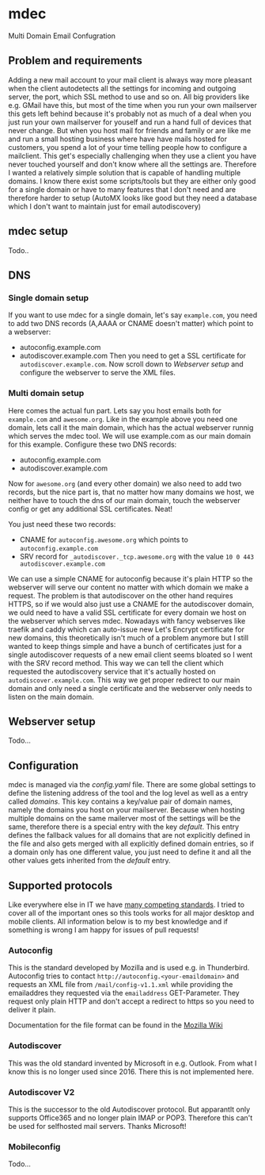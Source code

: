 # mdec
Multi Domain Email Confugration


## Problem and requirements
Adding a new mail account to your mail client is always way more pleasant when the client autodetects all the settings
for incoming and outgoing server, the port, which SSL method to use and so on. All big providers like e.g. GMail have
this, but most of the time when you run your own mailserver this gets left behind because it's probably not as much of a
deal when you just run your own mailserver for youself and run a hand full of devices that never change. But when you
host mail for friends and family or are like me and run a small hosting business where have have mails hosted for
customers, you spend a lot of your time telling people how to configure a mailclient. This get's especially challenging
when they use a client you have never touched yourself and don't know where all the settings are.  Therefore I wanted a
relatively simple solution that is capable of handling multiple domains. I know there exist some scripts/tools but they
are either only good for a single domain or have to many features that I don't need and are therefore harder to setup
(AutoMX looks like good but they need a database which I don't want to maintain just for email autodiscovery)

## mdec setup
Todo..

## DNS
### Single domain setup
If you want to use mdec for a single domain, let's say `example.com`, you need to add two DNS records (A,AAAA or CNAME
doesn't matter) which point to a webserver:
  * autoconfig.example.com
  * autodiscover.example.com
Then you need to get a SSL certificate for `autodiscover.example.com`. Now scroll down to *Webserver setup* and
configure the webserver to serve the XML files.

### Multi domain setup
Here comes the actual fun part. Lets say you host emails both for `example.com` and `awesome.org`. Like in the example
above you need one domain, lets call it the main domain, which has the actual webserver runnig which serves the mdec
tool. We will use example.com as our main domain for this example. Configure these two DNS records:
  * autoconfig.example.com
  * autodiscover.example.com

Now for `awesome.org` (and every other domain) we also need to add two records, but the nice part is, that no matter how
many domains we host, we neither have to touch the dns of our main domain, touch the webserver config or get any
additional SSL certificates. Neat!

You just need these two records:
  * CNAME for `autoconfig.awesome.org` which points to `autoconfig.example.com`
  * SRV record for `_autodiscover._tcp.awesome.org` with the value `10 0 443 autodiscover.example.com`

We can use a simple CNAME for autoconfig because it's plain HTTP so the webserver will serve our content no matter with
which domain we make a request. The problem is that autodiscover on the other hand requires HTTPS, so if we would also
just use a CNAME for the autodiscover domain, we ould need to have a valid SSL certificate for every domain we host on
the webserver which serves mdec. Nowadays with fancy webserves like traefik and caddy which can auto-issue new Let's
Encrypt certificate for new domains, this theoretically isn't much of a problem anymore but I still wanted to keep
things simple and have a bunch of certificates just for a single autodiscover requests of a new email client seems
bloated so I went with the SRV record method. This way we can tell the client which requested the autodiscovery service
that it's actually hosted on `autodiscover.example.com`. This way we get proper redirect to our main domain and only
need a single certificate and the webserver only needs to listen on the main domain.

## Webserver setup
Todo...


## Configuration
mdec is managed via the *config.yaml* file. There are some global settings to define the listening address of the tool
and the log level as well as a entry called *domains*. This key contains a key/value pair of domain names, namely the
domains you host on your mailserver. Because when hosting multiple domains on the same mailerver most of the settings
will be the same, therefore there is a special entry with the key *default*. This entry defines the fallback values for
all domains that are not explicitly defined in the file and also gets merged with all explicitly defined domain entries,
so if a domain only has one different value, you just need to define it and all the other values gets inherited from the
*default* entry.

## Supported protocols

Like everywhere else in IT we have [many competing standards](https://xkcd.com/927/). I tried to cover all of the
important ones so this tools works for all major desktop and mobile clients. All information below is to my best
knowledge and if something is wrong I am happy for issues of pull requests!

### Autoconfig
This is the standard developed by Mozilla and is used e.g. in Thunderbird.  Autoconfig tries to contact
`http://autoconfig.<your-emaildomain>` and requests an XML file from `/mail/config-v1.1.xml` while providing the
emailaddres they requested via the `emailaddress` GET-Parameter. They request only plain HTTP and don't accept a
redirect to https so you need to deliver it plain.

Documentation for the file format can be found in the
[Mozilla Wiki](https://wiki.mozilla.org/Thunderbird:Autoconfiguration:ConfigFileFormat)

### Autodiscover 
This was the old standard invented by Microsoft in e.g. Outlook. From what I know this is no longer used since 2016.
There this is not implemented here.

### Autodiscover V2
This is the successor to the old Autodiscover protocol. But apparantlt only supports Office365 and no longer plain IMAP
or POP3. Therefore this can't be used for selfhosted mail servers. Thanks Microsoft!

### Mobileconfig
Todo...
